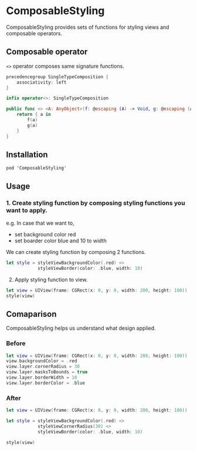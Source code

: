 # ComposableStyling

ComposableStyling provides sets of functions for styling views and composable operators.

## Composable operator

`<>` operator composes same signature functions.

```Swift
precedencegroup SingleTypeComposition {
    associativity: left
}

infix operator<>: SingleTypeComposition

public func <> <A: AnyObject>(f: @escaping (A) -> Void, g: @escaping (A) -> Void) -> (A) -> Void {
    return { a in
        f(a)
        g(a)
    }
}
```
## Installation

```
pod 'ComposableStyling'
```

## Usage

### 1. Create styling function by composing styling functions you want to apply.

e.g. In case that we want to,
* set background color red
* set boarder color blue and 10 to width

We can create styling function by composing 2 functions.
```Swift
let style = styleViewBackgroundColor(.red) <>
            styleViewBorder(color: .blue, width: 10)
```
2. Apply styling function to view.

```Swift
let view = UIView(frame: CGRect(x: 0, y: 0, width: 200, height: 100))
style(view)
```


## Comaparison

ComposableStyling helps us understand what design applied.

### Before
```Swift
let view = UIView(frame: CGRect(x: 0, y: 0, width: 200, height: 100))
view.backgroundColor = .red
view.layer.cornerRadius = 30
view.layer.masksToBounds = true
view.layer.borderWidth = 10
view.layer.borderColor = .blue
```

### After
```Swift
let view = UIView(frame: CGRect(x: 0, y: 0, width: 200, height: 100))

let style = styleViewBackgroundColor(.red) <>
            styleViewCornerRadius(30) <>
            styleViewBorder(color: .blue, width: 10)

style(view)
```
